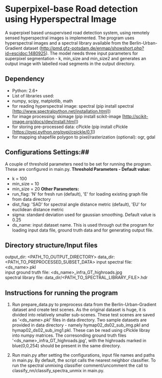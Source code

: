 # Superpixel-base Road detection using Hyperspectral Image #
A superpixel based unsupervised road detection system, using remotely sensed hyperspectral images is implemented. The program uses hyperspectral images and a spectral library available from the Berlin-Urban-Gradient dataset (http://pmd.gfz-potsdam.de/enmap/showshort.php?id=escidoc:1480925). The model needs three input parameters for superpixel segmentation - k, min_size and min_size2 and generates an output image with labelled road segments in the output directory.

## Dependency ##
* Python: 2.6+  
* List of libraries used:
 * numpy, scipy, matplotlib, math
 * for reading hyperspectral image: spectral (pip install spectral [http://www.spectralpython.net/installation.html])
 * for image processing: skimage (pip install scikit-image [http://scikit-image.org/docs/dev/install.html])
 * for storing pre-processed data: cPickle (pip install cPickle [https://pypi.python.org/pypi/cpickle/0.1])  
 * for mapping shapefile polygon to pixel/rasterization (optional): ogr, gdal

## Configurations Settings:##
A couple of threshold parameters need to be set for running the program. These are configured in main.py.
**Threshold Parameters - Default value:**
* k = 100
* min_size = 10
* min_size = 20
**Other Parameters:**
* run_flag: 'N' for fresh run (default), 'E' for loading existing graph file from data directory
* dist_flag: 'SAD' for spectral angle distance metric (default), 'EU' for euclidean distance metric
* sigma: standard deviation used for gaussian smoothing. Default value is 0.25
* ds_name: input dataset name. This is used through out the program for loading input data file, ground truth data and for generating output file.

## Directory structure/Input files ##
output_dir: \<PATH_TO_OUTPUT_DIRECTORY\>
data_dir: \<PATH_TO_PREPROCESSED_SUBSET_DATA\>
input spectral file: \<ds_name\>.pkl  
input ground truth file: \<ds_name\>_infra_GT_highroads.jpg  
spectral library file: data_dir/\<PATH_TO_SPECTRAL_LIBRARY_FILE\>.hdr

## Instructions for running the program ## 
1. Run prepare_data.py to preprocess data from the Berlin-Urban-Gradient dataset and create test scenes. As the original dataset is huge, it is divided into relatively smaller sub-scenes. These test scenes are saved as '\<ds_name\>.pkl' files in data directory. Two sample datasets are provided in data directory - namely hymap02_ds02_sub_img.pkl and hymap02_ds02_sub_img1.pkl. These can be read using cPickle libray into numpy matrices. The corresonding ground truth files '\<ds_name\>_infra_GT_highroads.jpg', with the highroads marked in blue(0,0,254) should be present in the same directory. 

2. Run main.py after setting the configurations, input file names and paths in main.py. By default, the script calls the nearest neighbor classifier. To run the spectral unmixing classifier comment/uncomment the call to classify_nn/classify_spectra_unmix in main.py. 


 




